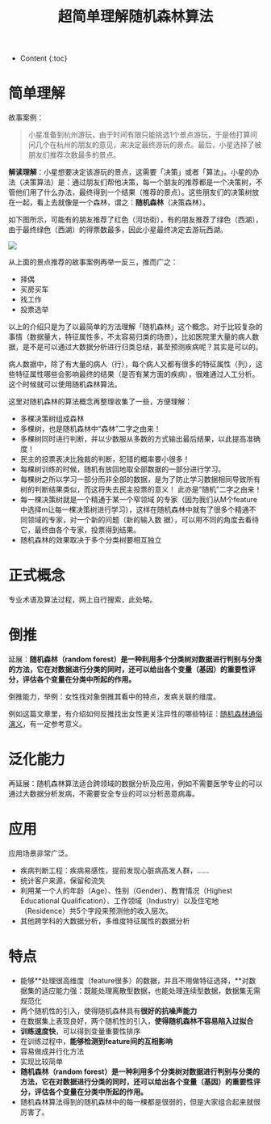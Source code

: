 ﻿---
layout:		post
category:	"program"
title:		"超简单理解随机森林算法"
tags:		[]
---
- Content
{:toc}


# 简单理解

故事案例：

> 小星准备到杭州游玩，由于时间有限只能挑选1个景点游玩，于是他打算问问几个在杭州的朋友的意见，来决定最终游玩的景点。最后，小星选择了被朋友们推荐次数最多的景点。
>



**解读理解**：小星想要决定该游玩的景点，这需要「决策」或者「算法」。小星的办法（决策算法）是：通过朋友们帮他决策，每一个朋友的推荐都是一个决策树，不管他们用了什么办法，最终得到一个结果（推荐的景点）。这些朋友们的决策树放在一起，看上去就像是一个森林，谓之：**随机森林**（决策森林）。



如下图所示，可能有的朋友推荐了红色（河坊街），有的朋友推荐了绿色（西湖），由于最终绿色（西湖）的得票数最多，因此小星最终决定去游玩西湖。

![](http://image.bubuko.com/info/201901/20190106114226783954.png)



从上面的景点推荐的故事案例再举一反三，推而广之：

- 择偶
- 买房买车
- 找工作
- 投票选举



以上的介绍只是为了以最简单的方法理解「随机森林」这个概念。对于比较复杂的事情（数据量大，特征属性多，不太容易归类的场景），比如医院里大量的病人数据，是不是可以通过大数据分析进行归类总结，甚至预测疾病呢？其实是可以的。

病人数据中，除了有大量的病人（行），每个病人又都有很多的特征属性（列），这些特征属性哪些会影响最终的结果（是否有某方面的疾病），很难通过人工分析。这个时候就可以使用随机森林算法。



这里对随机森林的算法概念再整理收集了一些，方便理解：

- 多棵决策树组成森林
- 多棵树，也是随机森林中“森林”二字之由来！
- 多棵树同时进行判断，并以少数服从多数的方式输出最后结果，以此提高准确度！
- 民主的投票表决比独裁的判断，犯错的概率要小很多！
- 每棵树训练的时候，随机有放回地取全部数据的一部分进行学习。
- 每棵树之所以学习一部分而非全部的数据，是为了防止学习数据相同导致所有树的判断结果类似，而这将失去民主投票的意义！ 此亦是“随机”二字之由来！
- 每一棵决策树就是一个精通于某一个窄领域 的专家（因为我们从M个feature中选择m让每一棵决策树进行学习），这样在随机森林中就有了很多个精通不同领域的专家，对一个新的问题（新的输入数 据），可以用不同的角度去看待它，最终由各个专家，投票得到结果。
- 随机森林的效果取决于多个分类树要相互独立





# 正式概念

专业术语及算法过程，网上自行搜索，此处略。





# 倒推

延展：**随机森林（random forest）是一种利用多个分类树对数据进行判别与分类的方法，它在对数据进行分类的同时，还可以给出各个变量（基因）的重要性评分，评估各个变量在分类中所起的作用。**



倒推能力，举例：女性找对象倒推其看中的特点，发病关联的维度。

例如这篇文章里，有介绍如何反推找出女性更关注异性的哪些特征：[随机森林通俗演义](https://mp.weixin.qq.com/s/2tzu0JMSMnrcAMHET2xv9g)，有一定参考意义。



# 泛化能力

再延展：随机森林算法适合跨领域的数据分析及应用，例如不需要医学专业的可以通过大数据分析发病，不需要安全专业的可以分析恶意病毒。





# 应用

应用场景非常广泛。

- 疾病判断工程：疾病易感性，提前发现心脏病高发人群，……
- 统计客户来源，保留和流失
- 利用某一个人的年龄（Age）、性别（Gender）、教育情况（Highest Educational Qualification）、工作领域（Industry）以及住宅地（Residence）共5个字段来预测他的收入层次。
- 其他跨学科的大数据分析，多维度特征属性的数据分析





# 特点

- 能够**处理很高维度（feature很多）的数据，并且不用做特征选择，**对数据集的适应能力强：既能处理离散型数据，也能处理连续型数据，数据集无需规范化
- 两个随机性的引入，使得随机森林具有**很好的抗噪声能力**
- 在数据集上表现良好，两个随机性的引入，**使得随机森林不容易陷入过拟合**
- **训练速度快**，可以得到变量重要性排序
- 在训练过程中，**能够检测到feature间的互相影响**
- 容易做成并行化方法
- 实现比较简单
- **随机森林（random forest）是一种利用多个分类树对数据进行判别与分类的方法，它在对数据进行分类的同时，还可以给出各个变量（基因）的重要性评分，评估各个变量在分类中所起的作用。**
- 随机森林算法得到的随机森林中的每一棵都是很弱的，但是大家组合起来就很厉害了。